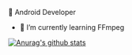 🤖 Android Developer 

- 🌱 I’m currently learning FFmpeg

[![Anurag's github stats](https://github-readme-stats.vercel.app/api?username=vfishv&show_icons=true&theme=radical)](https://github.com/anuraghazra/github-readme-stats)


<!--
**vfishv/vfishv** is a ✨ _special_ ✨ repository because its `README.md` (this file) appears on your GitHub profile.

Here are some ideas to get you started:

- 🔭 I’m currently working on ...
- 🌱 I’m currently learning ...
- 👯 I’m looking to collaborate on ...
- 🤔 I’m looking for help with ...
- 💬 Ask me about ...
- 📫 How to reach me: ...
- 😄 Pronouns: ...
- ⚡ Fun fact: ...


[![Anurag's github stats](https://github-readme-stats.vercel.app/api?username=vfishv&show_icons=true&theme=radical)](https://github.com/anuraghazra/github-readme-stats)

-->
